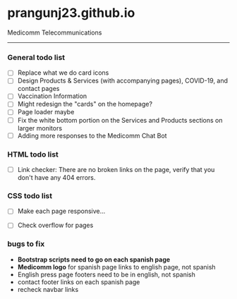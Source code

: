 # prangunj23.github.io
Medicomm Telecommunications

---


### General todo list
- [ ] Replace what we do card icons
- [ ] Design Products & Services (with accompanying pages), COVID-19, and contact pages
- [ ] Vaccination Information
- [ ] Might redesign the "cards" on the homepage?
- [ ] Page loader maybe
- [ ] Fix the white bottom portion on the Services and Products sections on larger monitors
- [ ] Adding more responses to the Medicomm Chat Bot

### HTML todo list

- [ ] Link checker: There are no broken links on the page, verify that you don't have any 404 errors.

### CSS todo list
- [ ] Make each page responsive...
- [ ] Check overflow for pages



### bugs to fix
- **Bootstrap scripts need to go on each spanish page**
- **Medicomm logo** for spanish page links to english page, not spanish
- English press page footers need to be in english, not spanish
- contact footer links on each spanish page
- recheck navbar links
